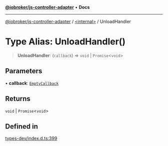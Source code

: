 [**@iobroker/js-controller-adapter**](../../README.md) • **Docs**

***

[@iobroker/js-controller-adapter](../../globals.md) / [\<internal\>](../README.md) / UnloadHandler

# Type Alias: UnloadHandler()

> **UnloadHandler**: (`callback`) => `void` \| `Promise`\<`void`\>

## Parameters

• **callback**: [`EmptyCallback`](EmptyCallback.md)

## Returns

`void` \| `Promise`\<`void`\>

## Defined in

[types-dev/index.d.ts:399](https://github.com/ioBroker/ioBroker.js-controller/blob/77e3ad19ba544ef59ab9929a52ba17e35b9cc80a/packages/types-dev/index.d.ts#L399)
